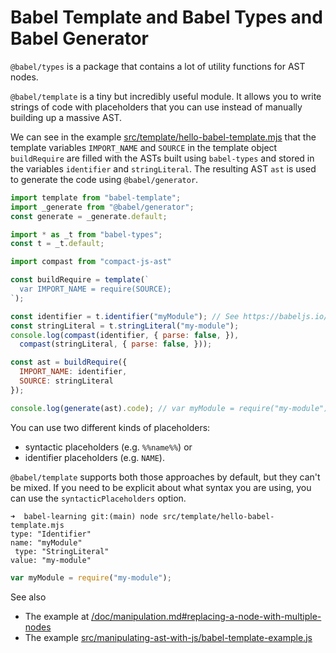 # Babel Template and Babel Types and Babel Generator

`@babel/types` is a package that contains a lot of utility functions for AST nodes.

`@babel/template` is a tiny but incredibly useful module. 
It allows you to write strings of code with placeholders 
that you can use instead of manually building up a massive AST.

We can see in the example [src/template/hello-babel-template.mjs](/src/template/hello-babel-template.mjs)
that the template variables `IMPORT_NAME`  and  `SOURCE` in the template object `buildRequire` are filled
with the ASTs built using `babel-types` and stored in the variables  `identifier` and `stringLiteral`.
The resulting AST  `ast` is used to generate the code using `@babel/generator`.

```js
import template from "babel-template";
import _generate from "@babel/generator";
const generate = _generate.default;

import * as _t from "babel-types";
const t = _t.default;

import compast from "compact-js-ast"

const buildRequire = template(`
  var IMPORT_NAME = require(SOURCE);
`);

const identifier = t.identifier("myModule"); // See https://babeljs.io/docs/babel-types#identifier
const stringLiteral = t.stringLiteral("my-module");
console.log(compast(identifier, { parse: false, }),
  compast(stringLiteral, { parse: false, }));

const ast = buildRequire({
  IMPORT_NAME: identifier,
  SOURCE: stringLiteral
});

console.log(generate(ast).code); // var myModule = require("my-module");
```

You can use two different kinds of placeholders: 
- syntactic placeholders (e.g. `%%name%%`) or 
- identifier placeholders (e.g. `NAME`). 

`@babel/template` supports both those approaches by default, but they can't be mixed. If you need to be explicit about what syntax you are using, you can use the `syntacticPlaceholders` option.


```
➜  babel-learning git:(main) node src/template/hello-babel-template.mjs
type: "Identifier"
name: "myModule"
 type: "StringLiteral"
value: "my-module"
```
```js
var myModule = require("my-module");
```

See also 

- The example at [/doc/manipulation.md#replacing-a-node-with-multiple-nodes](https://github.com/ULL-ESIT-PL/babel-learning/blob/main/doc/manipulation.md#replacing-a-node-with-multiple-nodes)
- The example [src/manipulating-ast-with-js/babel-template-example.js](src/manipulating-ast-with-js/babel-template-example.js)